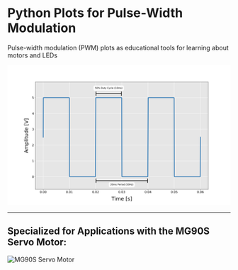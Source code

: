 # Python Plots for Pulse-Width Modulation
Pulse-width modulation (PWM) plots as educational tools for learning about motors and LEDs

![PWM 50% Duty Cycle](./rectangular_pulse_wave_50perc_duty_cycle.png)

------
## Specialized for Applications with the MG90S Servo Motor:

![MG90S Servo Motor](https://images.squarespace-cdn.com/content/v1/59b037304c0dbfb092fbe894/1584715181613-YNY3EHLJ7TC1AJGHML2T/ke17ZwdGBToddI8pDm48kLkXF2pIyv_F2eUT9F60jBl7gQa3H78H3Y0txjaiv_0fDoOvxcdMmMKkDsyUqMSsMWxHk725yiiHCCLfrh8O1z4YTzHvnKhyp6Da-NYroOW3ZGjoBKy3azqku80C789l0iyqMbMesKd95J-X4EagrgU9L3Sa3U8cogeb0tjXbfawd0urKshkc5MgdBeJmALQKw/mg90s_servo.JPG?format=500w)
